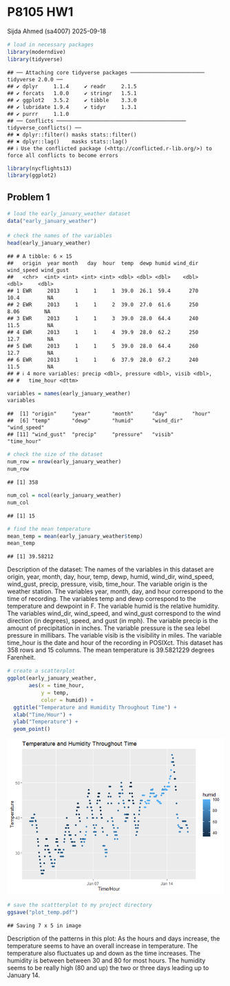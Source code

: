 P8105 HW1
================
Sijda Ahmed (sa4007)
2025-09-18

``` r
# load in necessary packages
library(moderndive)
library(tidyverse)
```

    ## ── Attaching core tidyverse packages ──────────────────────── tidyverse 2.0.0 ──
    ## ✔ dplyr     1.1.4     ✔ readr     2.1.5
    ## ✔ forcats   1.0.0     ✔ stringr   1.5.1
    ## ✔ ggplot2   3.5.2     ✔ tibble    3.3.0
    ## ✔ lubridate 1.9.4     ✔ tidyr     1.3.1
    ## ✔ purrr     1.1.0     
    ## ── Conflicts ────────────────────────────────────────── tidyverse_conflicts() ──
    ## ✖ dplyr::filter() masks stats::filter()
    ## ✖ dplyr::lag()    masks stats::lag()
    ## ℹ Use the conflicted package (<http://conflicted.r-lib.org/>) to force all conflicts to become errors

``` r
library(nycflights13)
library(ggplot2)
```

## Problem 1

``` r
# load the early_january_weather dataset
data("early_january_weather")

# check the names of the variables
head(early_january_weather)
```

    ## # A tibble: 6 × 15
    ##   origin  year month   day  hour  temp  dewp humid wind_dir wind_speed wind_gust
    ##   <chr>  <int> <int> <int> <int> <dbl> <dbl> <dbl>    <dbl>      <dbl>     <dbl>
    ## 1 EWR     2013     1     1     1  39.0  26.1  59.4      270      10.4         NA
    ## 2 EWR     2013     1     1     2  39.0  27.0  61.6      250       8.06        NA
    ## 3 EWR     2013     1     1     3  39.0  28.0  64.4      240      11.5         NA
    ## 4 EWR     2013     1     1     4  39.9  28.0  62.2      250      12.7         NA
    ## 5 EWR     2013     1     1     5  39.0  28.0  64.4      260      12.7         NA
    ## 6 EWR     2013     1     1     6  37.9  28.0  67.2      240      11.5         NA
    ## # ℹ 4 more variables: precip <dbl>, pressure <dbl>, visib <dbl>,
    ## #   time_hour <dttm>

``` r
variables = names(early_january_weather)
variables
```

    ##  [1] "origin"     "year"       "month"      "day"        "hour"      
    ##  [6] "temp"       "dewp"       "humid"      "wind_dir"   "wind_speed"
    ## [11] "wind_gust"  "precip"     "pressure"   "visib"      "time_hour"

``` r
# check the size of the dataset
num_row = nrow(early_january_weather)
num_row
```

    ## [1] 358

``` r
num_col = ncol(early_january_weather)
num_col
```

    ## [1] 15

``` r
# find the mean temperature
mean_temp = mean(early_january_weather$temp)
mean_temp
```

    ## [1] 39.58212

Description of the dataset: The names of the variables in this dataset
are origin, year, month, day, hour, temp, dewp, humid, wind_dir,
wind_speed, wind_gust, precip, pressure, visib, time_hour. The variable
origin is the weather station. The variables year, month, day, and hour
correspond to the time of recording. The variables temp and dewp
correspond to the temperature and dewpoint in F. The variable humid is
the relative humidity. The variables wind_dir, wind_speed, and wind_gust
correspond to the wind direction (in degrees), speed, and gust (in mph).
The variable precip is the amount of precipitation in inches. The
variable pressure is the sea lebel pressure in millibars. The variable
visib is the visibility in miles. The variable time_hour is the date and
hour of the recording in POSIXct. This dataset has 358 rows and 15
columns. The mean temperature is 39.5821229 degrees Farenheit.

``` r
# create a scatterplot
ggplot(early_january_weather, 
       aes(x = time_hour, 
           y = temp, 
           color = humid)) + 
  ggtitle("Temperature and Humidity Throughout Time") +
  xlab("Time/Hour") +
  ylab("Temperature") +
  geom_point()
```

![](p8105_hw1_sa4007_files/figure-gfm/unnamed-chunk-3-1.png)<!-- -->

``` r
# save the scattterplot to my project directory
ggsave("plot_temp.pdf")
```

    ## Saving 7 x 5 in image

Description of the patterns in this plot: As the hours and days
increase, the temperature seems to have an overall increase in
temperature. The temperature also fluctuates up and down as the time
increases. The humidity is between between 30 and 80 for most hours. The
humidity seems to be really high (80 and up) the two or three days
leading up to January 14.
